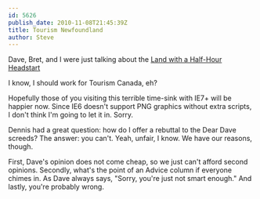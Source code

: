 ```yaml
---
id: 5626
publish_date: 2010-11-08T21:45:39Z
title: Tourism Newfoundland
author: Steve
---
```

Dave, Bret, and I were just talking about the [Land with a Half-Hour Headstart](http://en.wikipedia.org/wiki/Newfoundland_Standard_Time_Zone)

I know, I should work for Tourism Canada, eh?

Hopefully those of you visiting this terrible time-sink with IE7+ will be happier now. Since IE6 doesn't support PNG graphics without extra scripts, I don't think I'm going to let it in. Sorry.

Dennis had a great question: how do I offer a rebuttal to the Dear Dave screeds? The answer: you can't. Yeah, unfair, I know. We have our reasons, though.

First, Dave's opinion does not come cheap, so we just can't afford second opinions. Secondly, what's the point of an Advice column if everyone chimes in. As Dave always says, "Sorry, you're just not smart enough." And lastly, you're probably wrong.